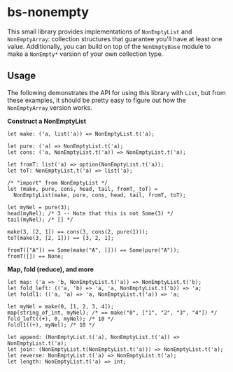 # bs-nonempty

This small library provides implementations of `NonEmptyList` and `NonEmptyArray`: collection structures that guarantee you'll have at least one value. Additionally, you can build on top of the `NonEmptyBase` module to make a `NonEmpty*` version of your own collection type.

## Usage

The following demonstrates the API for using this library with `List`, but from these examples, it should be pretty easy to figure out how the `NonEmptyArray` version works.

**Construct a NonEmptyList**

```reason
let make: ('a, list('a)) => NonEmptyList.t('a);
```

```reason
let pure: ('a) => NonEmptyList.t('a);
let cons: ('a, NonEmptyList.t('a)) => NonEmptyList.t('a);
```

```reason
let fromT: list('a) => option(NonEmptyList.t('a));
let toT: NonEmptyList.t('a) => list('a);
```

```reason
/* "import" from NonEmptyList */
let (make, pure, cons, head, tail, fromT, toT) =
  NonEmptyList(make, pure, cons, head, tail, fromT, toT);

let myNel = pure(3);
head(myNel); /* 3 -- Note that this is not Some(3) */
tail(myNel); /* [] */

make(3, [2, 1]) == cons(3, cons(2, pure(1)));
toT(make(3, [2, 1])) == [3, 2, 1];

fromT(["A"]) == Some(make("A", [])) == Some(pure("A"));
fromT([]) == None;
```

**Map, fold (reduce), and more**

```reason
let map: ('a => 'b, NonEmptyList.t('a)) => NonEmptyList.t('b);
let fold_left: (('a, 'b) => 'a, 'a, NonEmptyList.t('b)) => 'a;
let foldl1: (('a, 'a) => 'a, NonEmptyList.t('a)) => 'a;

let myNel = make(0, [1, 2, 3, 4]);
map(string_of_int, myNel); /* == make("0", ["1", "2", "3", "4"]) */
fold_left((+), 0, myNel); /* 10 */
foldl1((+), myNel); /* 10 */
```

```reason
let append: (NonEmptyList.t('a), NonEmptyList.t('a)) => NonEmptyList.t('a);
let join: (NonEmptyList.t(NonEmptyList.t('a))) => NonEmptyList.t('a);
let reverse: NonEmptyList.t('a) => NonEmptyList.t('a);
let length: NonEmptyList.t('a) => int;
```
